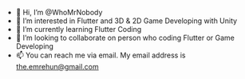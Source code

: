 - 👋 Hi, I’m @WhoMrNobody
- 👀 I’m interested in Flutter and 3D & 2D Game Developing with Unity
- 🌱 I’m currently learning Flutter Coding
- 💞️ I’m looking to collaborate on person who coding Flutter or Game Developing
- 📫 You can reach me via email. My email address is the.emrehun@gmail.com

<!---
WhoMrNobody/WhoMrNobody is a ✨ special ✨ repository because its `README.md` (this file) appears on your GitHub profile.
You can click the Preview link to take a look at your changes.
--->
